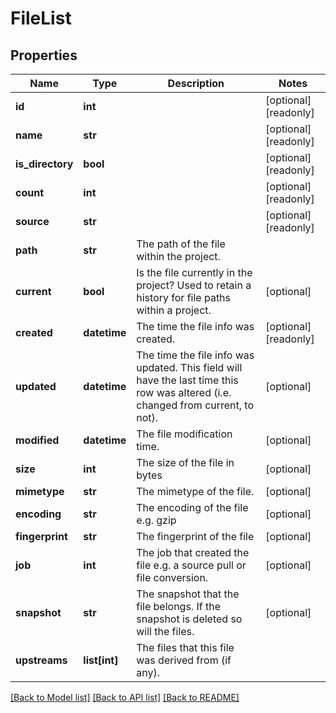 # FileList

## Properties
Name | Type | Description | Notes
------------ | ------------- | ------------- | -------------
**id** | **int** |  | [optional] [readonly] 
**name** | **str** |  | [optional] [readonly] 
**is_directory** | **bool** |  | [optional] [readonly] 
**count** | **int** |  | [optional] [readonly] 
**source** | **str** |  | [optional] [readonly] 
**path** | **str** | The path of the file within the project. | 
**current** | **bool** | Is the file currently in the project? Used to retain a history for file paths within a project. | [optional] 
**created** | **datetime** | The time the file info was created. | [optional] [readonly] 
**updated** | **datetime** | The time the file info was updated. This field will have the last time this row was altered (i.e. changed from current, to not). | [optional] 
**modified** | **datetime** | The file modification time. | [optional] 
**size** | **int** | The size of the file in bytes | [optional] 
**mimetype** | **str** | The mimetype of the file. | [optional] 
**encoding** | **str** | The encoding of the file e.g. gzip | [optional] 
**fingerprint** | **str** | The fingerprint of the file | [optional] 
**job** | **int** | The job that created the file e.g. a source pull or file conversion. | [optional] 
**snapshot** | **str** | The snapshot that the file belongs. If the snapshot is deleted so will the files. | [optional] 
**upstreams** | **list[int]** | The files that this file was derived from (if any). | 

[[Back to Model list]](../README.md#documentation-for-models) [[Back to API list]](../README.md#documentation-for-api-endpoints) [[Back to README]](../README.md)


